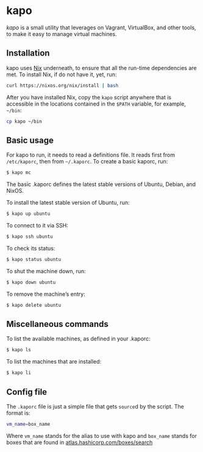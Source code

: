 kapo
====

_kapo_ is a small utility that leverages on Vagrant, VirtualBox, and
other tools, to make it easy to manage virtual machines.


## Installation

kapo uses [Nix](https://nixos.org/nix) underneath, to ensure that all
the run-time dependencies are met. To install Nix, if do not have it,
yet, run:

```bash
curl https://nixos.org/nix/install | bash
```

After you have installed Nix, copy the `kapo` script anywhere that is
accessible in the locations contained in the `$PATH` variable, for example, `~/bin`:

```bash
cp kapo ~/bin
```


## Basic usage

For kapo to run, it needs to read a definitions file. It reads first
from `/etc/kaporc`, then from `~/.kaporc`. To create a basic kaporc,
run:

```bash
$ kapo mc
```

The basic .kaporc defines the latest stable versions of Ubuntu,
Debian, and NixOS.

To install the latest stable version of Ubuntu, run:

```bash
$ kapo up ubuntu
```

To connect to it via SSH:

```bash
$ kapo ssh ubuntu
```

To check its status:

```bash
$ kapo status ubuntu
```

To shut the machine down, run:

```bash
$ kapo down ubuntu
```

To remove the machine’s entry:

```bash
$ kapo delete ubuntu
```


## Miscellaneous commands

To list the available machines, as defined in your .kaporc:

```bash
$ kapo ls
```

To list the machines that are installed:

```bash
$ kapo li
```


## Config file

The `.kaporc` file is just a simple file that gets `source`d by the
script. The format is:

```bash
vm_name=box_name
```

Where `vm_name` stands for the alias to use with kapo and `box_name`
stands for boxes that are found in
[atlas.hashicorp.com/boxes/search](https://atlas.hashicorp.com/boxes/search)

